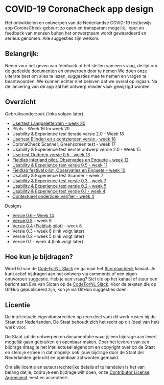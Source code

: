 # COVID-19 CoronaCheck app design
Het ontwikkelen en ontwerpen van de Nederlandse COVID-19 testbewijs app CoronaCheck gebeurt zo open en transparant mogelijk. Input en feedback van mensen buiten het ontwerpteam wordt gewaardeerd en serieus genomen. Alle suggesties zijn welkom.

## Belangrijk:
Neem voor het geven van feedback of het stellen van een vraag, de tijd om de gedeelde documenten en ontwerpen door te nemen
We doen onze uiterste best om alles te lezen, suggesties mee te nemen en vragen te beantwoorden. We kunnen echter niet beloven dat we overal op ingaan.
Na de lancering van de app zal het ontwerp minder vaak gewijzigd worden.

## Overzicht

Gebruiksonderzoek (links volgen later)

* [Usertest Laaggeletterden - week 20](http://corona.sticktailapp.com/study-share/emSaiNGXhZKI/coronacheck-usability-experience-test-laaggeletterden-349/)
* Pilots - Week 16 tm week 20
* Usability & Experience test iteratie versie 2.0 - Week 18
* [Usertest Blinden en slechtzienden versie - week 18](https://corona.sticktailapp.com/study-share/tE4fSUdNVur5/coronacheck-usability-experience-test-blinden-en-slechtzienden-671/)
* CoronaCheck Scanner, Greenscreen test - week 17
* Usability & Experience test eerste ontwerp versie 2.0 - Week 15
* [Usertest Ouderen versie 0.5 - week 13](https://corona.sticktailapp.com/study-share/sY1rEoGiMMKT/coronacheck-usability-experience-test-versie-04-ouderen-977/)
* [Fieldlab interland pilot, Observaties en Enquete - week 12](https://corona.sticktailapp.com/study-share/nE4zzD22wWmU/coronacheck-fieldlab-observaties-enquete-interland-27-maart-834/)
* [Usability & Experience test versie 0.5 - week 11](https://corona.sticktailapp.com/study-share/VhhRJraLHoyr/coronacheck-usability-experience-test-versie-04-997/)
* [Fieldlab festival pilot, Observaties en Enquete - week 10](https://corona.sticktailapp.com/study-share/RmgExjBYPzkI/coronacheck-fieldlab-observaties-enquete-2526-maart-402/)
* Usability & Experience test Scanner - week 7
* [Usability & Experience test versie 0.3 - week 7](https://corona.sticktailapp.com/study-share/Evux36JwKd1T/coronacheck-ux-test-619/)
* [Usability & Experience test versie 0.2 - week 5](https://corona.sticktailapp.com/study-share/nOZMXWo0pdO6/coronacheck-conceptvalidatie-930/)
* [Usability & Experience test versie 0.1 - week 4](https://corona.sticktailapp.com/study-share/zWteAhDoUQzG/coronatester-conceptvalidatie-burger-app-663/)
* [Contextueel onderzoek verifier - week 4](https://corona.sticktailapp.com/study-share/L3uYJ1ReAUca/coronacheck-scanner-contextueel-concept-onderzoek-verifier-866/)

Designs
* [Versie 0.6 - Week 14](https://www.figma.com/file/qOq3BZubHGBNpTtlkavbgn/GitHub_CoronaCheck_iOS_20210416?node-id=171%3A15165)
* [Versie 0.5](https://www.figma.com/file/WlrRPTaZfoEjsbsNDJONYE/210309_CoronaCheck-post-fieldlab?node-id=0%3A1) - week 9
* [Versie 0.4 (Fieldlab pilot)](https://www.figma.com/file/4uqjwjy1PgxigtgqTbxFuM/210309_CoronaCheck---Fieldlab?node-id=0%3A1) - week 8
* Versie 0.3 - week 6 (link volgt later)
* Versie 0.2 - week 5 (link volgt later)
* Versie 0.1 - week 4 (link volgt later)

## Hoe kun je bijdragen?
Word lid van de [CodeForNL Slack](https://doemee.codefor.nl/) en ga naar het [#coronacheck](https://codefornl.slack.com/messages/coronacheck) kanaal.
Je kunt actief bijdragen aan het ontwerp via comments of een eigen ontworpen suggestie. Heb je een vraag? Stel die op het kanaal of stuur een bericht aan Eva van Sloten op de [CodeForNL Slack](https://doemee.codefor.nl/).
Voor de teksten die op GitHub gepubliceerd zijn, kun je via GitHub suggesties doen.

## Licentie 
De intellectuele eigendomsrechten op (een deel van) dit werk rusten bij de Staat der Nederlanden. De Staat behoudt zich het recht op dit (deel van het) werk voor.

De Staat zal de ontwerpen en documentatie waar jij een bijdrage aan levert mogelijk gaan gebruiken en openbaar maken. Door het leveren van een bijdrage draag je het intellectueel eigendom en copyright over op de Staat en stem je ermee in dat mogelijk ook jouw bijdrage door de Staat der Nederlanden gebruikt en openbaar zal worden gemaakt.

Om alle licentie en auteursrechtelijke details af te handelen is het van belang dat je, zodra je een bijdrage wilt doen, onze [Contributor License Agreement](https://cla-assistant.io/minvws/nl-covid19-notification-app-design) leest en accepteert.






